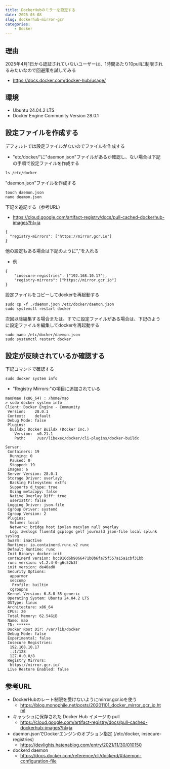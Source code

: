 ```yaml
---
title: DockerHubのミラーを設定する
date: 2025-03-08
slug: dockerhub-mirror-gcr
categories:
    - Docker
---
```


## 理由
2025年4月1日から認証されていないユーザーは、1時間あたり10pullに制限されるみたいなので回避策を試してみる
- https://docs.docker.com/docker-hub/usage/

## 環境
- Ubuntu 24.04.2 LTS
- Docker Engine Community Version 28.0.1

## 設定ファイルを作成する
デフォルトでは設定ファイルがないのでファイルを作成する
- "etc/docker/"に"daemon.json"ファイルがあるか確認し、ない場合は下記の手順で設定ファイルを作成する
```
ls /etc/docker
```

"daemon.json"ファイルを作成する
```
touch daemon.json
nano deamon.json
```

下記を追記する（参考URL）
- https://cloud.google.com/artifact-registry/docs/pull-cached-dockerhub-images?hl=ja
```
{
  "registry-mirrors": ["https://mirror.gcr.io"]
}
```

他の設定もある場合は下記のように","を入れる
- 例
```
{
    "insecure-registries": ["192.168.10.17"],
    "registry-mirrors": ["https://mirror.gcr.io"]
}
```

設定ファイルをコピーしてdockerを再起動する
```
sudo cp -f ./daemon.json /etc/docker/daemon.json
sudo systemctl restart docker
```

次回以降編集する場合または、すでに設定ファイルがある場合は、下記のように設定ファイルを編集してdockerを再起動する
```
sudo nano /etc/docker/daemon.json
sudo systemctl restart docker
```

## 設定が反映されているか確認する
下記コマンドで確認する
```
sudo docker system info
```

- "Registry Mirrors:"の項目に追加されている
```
mao@mao (x86_64) : /home/mao 
> sudo docker system info
Client: Docker Engine - Community
 Version:    28.0.1
 Context:    default
 Debug Mode: false
 Plugins:
  buildx: Docker Buildx (Docker Inc.)
    Version:  v0.21.1
    Path:     /usr/libexec/docker/cli-plugins/docker-buildx

Server:
 Containers: 19
  Running: 0
  Paused: 0
  Stopped: 19
 Images: 6
 Server Version: 28.0.1
 Storage Driver: overlay2
  Backing Filesystem: extfs
  Supports d_type: true
  Using metacopy: false
  Native Overlay Diff: true
  userxattr: false
 Logging Driver: json-file
 Cgroup Driver: systemd
 Cgroup Version: 2
 Plugins:
  Volume: local
  Network: bridge host ipvlan macvlan null overlay
  Log: awslogs fluentd gcplogs gelf journald json-file local splunk syslog
 Swarm: inactive
 Runtimes: io.containerd.runc.v2 runc
 Default Runtime: runc
 Init Binary: docker-init
 containerd version: bcc810d6b9066471b0b6fa75f557a15a1cbf31bb
 runc version: v1.2.4-0-g6c52b3f
 init version: de40ad0
 Security Options:
  apparmor
  seccomp
   Profile: builtin
  cgroupns
 Kernel Version: 6.8.0-55-generic
 Operating System: Ubuntu 24.04.2 LTS
 OSType: linux
 Architecture: x86_64
 CPUs: 20
 Total Memory: 62.54GiB
 Name: mao
 ID: ******
 Docker Root Dir: /var/lib/docker
 Debug Mode: false
 Experimental: false
 Insecure Registries:
  192.168.10.17
  ::1/128
  127.0.0.0/8
 Registry Mirrors:
  https://mirror.gcr.io/
 Live Restore Enabled: false
```

## 参考URL
- DockerHubのレート制限を受けないようにmirror.gcr.ioを使う
    - https://blog.monophile.net/posts/20201101_docker_mirror_gcr_io.html
- キャッシュに保存された Docker Hub イメージの pull
    - https://cloud.google.com/artifact-registry/docs/pull-cached-dockerhub-images?hl=ja
- daemon.jsonでDockerエンジンのオプション指定 (/etc/docker, insecure-registries)
    - https://devlights.hatenablog.com/entry/2021/11/30/010150
- dockerd daemon
    - https://docs.docker.com/reference/cli/dockerd/#daemon-configuration-file
